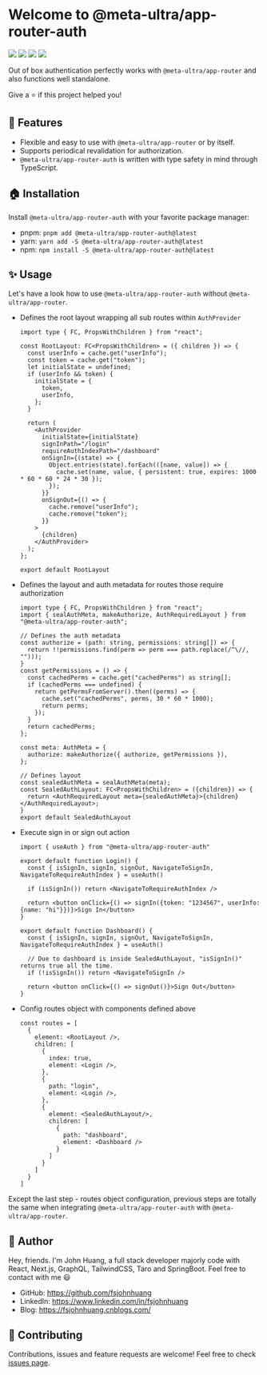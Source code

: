 # Welcome to @meta-ultra/app-router-auth

<div>
  <img style="display:inline;" src="https://img.shields.io/github/package-json/v/meta-ultra/app-router?filename=packages%2Fapp-router-auth%2Fpackage.json">
  <img style="display:inline;" src="https://img.shields.io/bundlephobia/min/%40meta-ultra/app-router-auth">
  <img style="display:inline;" src="https://img.shields.io/bundlejs/size/%40meta-ultra/app-router-auth">
  <img style="display:inline;" src="https://img.shields.io/github/license/meta-ultra/app-router">
</div>

Out of box authentication perfectly works with `@meta-ultra/app-router` and also functions well standalone.

Give a ⭐️ if this project helped you!

## 🌟 Features

- Flexible and easy to use with `@meta-ultra/app-router` or by itself.
- Supports periodical revalidation for authorization.
- `@meta-ultra/app-router-auth` is written with type safety in mind through TypeScript.

## 🏠 Installation

Install `@meta-ultra/app-router-auth` with your favorite package manager:

- pnpm: `pnpm add @meta-ultra/app-router-auth@latest`
- yarn: `yarn add -S @meta-ultra/app-router-auth@latest`
- npm: `npm install -S @meta-ultra/app-router-auth@latest`

## ✨ Usage

Let's have a look how to use `@meta-ultra/app-router-auth` without `@meta-ultra/app-router`.

- Defines the root layout wrapping all sub routes within `AuthProvider`

  ```tsx
  import type { FC, PropsWithChildren } from "react";

  const RootLayout: FC<PropsWithChildren> = ({ children }) => {
    const userInfo = cache.get("userInfo");
    const token = cache.get("token");
    let initialState = undefined;
    if (userInfo && token) {
      initialState = {
        token,
        userInfo,
      };
    }

    return (
      <AuthProvider
        initialState={initialState}
        signInPath="/login"
        requireAuthIndexPath="/dashboard"
        onSignIn={(state) => {
          Object.entries(state).forEach(([name, value]) => {
            cache.set(name, value, { persistent: true, expires: 1000 * 60 * 60 * 24 * 30 });
          });
        }}
        onSignOut={() => {
          cache.remove("userInfo");
          cache.remove("token");
        }}
      >
        {children}
      </AuthProvider>
    );
  };

  export default RootLayout
  ```

- Defines the layout and auth metadata for routes those require authorization

  ```tsx
  import type { FC, PropsWithChildren } from "react";
  import { sealAuthMeta, makeAuthorize, AuthRequiredLayout } from "@meta-ultra/app-router-auth";

  // Defines the auth metadata
  const authorize = (path: string, permissions: string[]) => {
    return !!permissions.find(perm => perm === path.replace(/^\//, "")));
  }
  const getPermissions = () => {
    const cachedPerms = cache.get("cachedPerms") as string[];
    if (cachedPerms === undefined) {
      return getPermsFromServer().then((perms) => {
        cache.set("cachedPerms", perms, 30 * 60 * 1000);
        return perms;
      });
    }
    return cachedPerms;
  };

  const meta: AuthMeta = {
    authorize: makeAuthorize({ authorize, getPermissions }),
  };

  // Defines layout
  const sealedAuthMeta = sealAuthMeta(meta);
  const SealedAuthLayout: FC<PropsWithChildren> = ({children}) => {
    return <AuthRequiredLayout meta={sealedAuthMeta}>{children}</AuthRequiredLayout>;
  }
  export default SealedAuthLayout
  ```

- Execute sign in or sign out action

  ```tsx
  import { useAuth } from "@meta-ultra/app-router-auth"

  export default function Login() {
    const { isSignIn, signIn, signOut, NavigateToSignIn, NavigateToRequireAuthIndex } = useAuth()

    if (isSignIn()) return <NavigateToRequireAuthIndex />

    return <button onClick={() => signIn({token: "1234567", userInfo: {name: "hi"}})}>Sign In</button>
  }

  export default function Dashboard() {
    const { isSignIn, signIn, signOut, NavigateToSignIn, NavigateToRequireAuthIndex } = useAuth()

    // Due to dashboard is inside SealedAuthLayout, "isSignIn()" returns true all the time.
    if (!isSignIn()) return <NavigateToSignIn />

    return <button onClick={() => signOut()}>Sign Out</button>
  }
  ```

- Config routes object with components defined above

  ```tsx
  const routes = [
    {
      element: <RootLayout />,
      children: [
        {
          index: true,
          element: <Login />,
        },
        {
          path: "login",
          element: <Login />,
        },
        {
          element: <SealedAuthLayout/>,
          children: [
            {
              path: "dashboard",
              element: <Dashboard />
            }
          ]
        }
      ]
    }
  ] 
  ```

Except the last step - routes object configuration, previous steps are totally the same when integrating `@meta-ultra/app-router-auth` with `@meta-ultra/app-router`.

## 👶 Author

Hey, friends. I'm John Huang, a full stack developer majorly code with React, Next.js, GraphQL, TailwindCSS, Taro and SpringBoot. Feel free to contact with me 😃

- GitHub: <https://github.com/fsjohnhuang>
- LinkedIn: <https://www.linkedin.com/in/fsjohnhuang>
- Blog: <https://fsjohnhuang.cnblogs.com/>

## 🤝 Contributing

Contributions, issues and feature requests are welcome!
Feel free to check [issues page](https://github.com/meta-ultra/app-router/issues).
